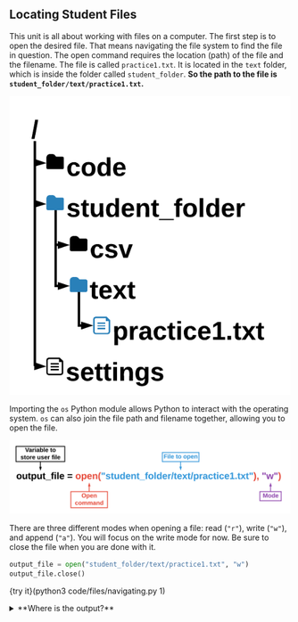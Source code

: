 ## Locating Student Files

This unit is all about working with files on a computer. The first step is to open the desired file. That means navigating the file system to find the file in question. The open command requires the location (path) of the file and the filename. The file is called `practice1.txt`. It is located in the `text` folder, which is inside the folder called `student_folder`.  **So the path to the file is `student_folder/text/practice1.txt`.**

![File Path](.guides/images/file-path.png)

Importing the `os` Python module allows Python to interact with the operating system. `os` can also join the file path and filename together, allowing you to open the file. 

![Open File](.guides/images/open-file.png)

There are three different modes when opening a file: read (`"r"`), write (`"w"`), and append (`"a"`). You will focus on the write mode for now. Be sure to close the file when you are done with it.

```python
output_file = open("student_folder/text/practice1.txt", "w")
output_file.close()
``` 

{try it}(python3 code/files/navigating.py 1)

<details><summary>**Where is the output?**</summary>You should see a green check mark after running your program. This means the code ran without any errors. But what about the output? The code above only opens and then closes a file.

|||challenge
## What happens if you:
* Open `student_folder` in the sidebar on the left. Open the `text` folder and right-click on `practice1.txt`. Select "Delete..." and run the program again.

|||

{try it}(python3 code/files/navigating.py 2)

{Check It!|assessment}(multiple-choice-4246621000)
